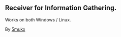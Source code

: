 ## Receiver for Information Gathering.

Works on both Windows / Linux.

By [5mukx](https://x.com/5mukx)